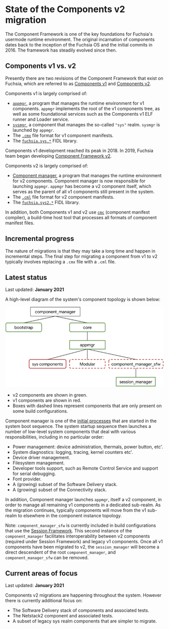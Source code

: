 # State of the Components v2 migration

The Component Framework is one of the key foundations for Fuchsia's usermode
runtime environment. The original incarnation of components dates back to the
inception of the Fuchsia OS and the initial commits in 2016. The framework has
steadily evolved since then.

## Components v1 vs. v2

Presently there are two revisions of the Component Framework that exist on
Fuchsia, which are referred to as [Components v1][cfv1] and
[Components v2][cfv2].

Components v1 is largely comprised of:

*   [`appmgr`][appmgr], a program that manages the runtime environment for v1
    components. `appmgr` implements the root of the v1 components tree, as well
    as some foundational services such as the Components v1 ELF runner and
    Loader service.
*   [`sysmgr`][sysmgr], a component that manages the so-called `"sys"` realm.
    `sysmgr` is launched by `appmgr`.
*   The [`.cmx`][cmx] file format for v1 component manifests.
*   The [`fuchsia.sys.*`][fuchsia-sys] FIDL library.

Components v1 development reached its peak in 2018. In 2019, Fuchsia team began
developing [Component Framework v2][intro].

Components v2 is largely comprised of:

*   [Component manager][component_manager], a program that manages the runtime
    environment for v2 components. Component manager is now responsible for
    launching `appmgr`. `appmgr` has become a v2 component itself,
    which serves as the parent of all v1 components still present in the
    system.
*   The [`.cml`][cml] file format for v2 component manifests.
*   The [`fuchsia.sys2.*`][fuchsia-sys2] FIDL library.

In addition, both Components v1 and v2 use [`cmc`][cmc] (component manifest
compiler), a build-time host tool that processes all formats of component
manifest files.

## Incremental progress

The nature of migrations is that they may take a long time and happen in
incremental steps. The final step for migrating a component from v1 to v2
typically involves replacing a `.cmx` file with a `.cml` file.

## Latest status

Last updated: **January 2021**

A high-level diagram of the system's component topology is shown below:

![Realms diagram](images/high_level_components_topology.png)

*   v2 components are shown in green.
*   v1 components are shown in red.
*   Boxes with dashed lines represent components that are only present on some
    build configurations.

Component manager is one of the [initial processes][initial-processes] that are
started in the system boot sequence.
The system startup sequence then launches a number of low-level system
components that deal with various responsibilities, including in no particular
order:

*   Power management: device administration, thermals, power button, etc'.
*   System diagnostics: logging, tracing, kernel counters etc'.
*   Device driver management.
*   Filesystem management.
*   Developer tools support, such as Remote Control Service and support for
    serial debugging.
*   Font provider.
*   A (growing) subset of the Software Delivery stack.
*   A (growing) subset of the Connectivity stack.

In addition, Component manager launches `appmgr`, itself a v2 component, in
order to manage all remaining v1 components in a dedicated sub-realm. As the
migration continues, typically components will move from the v1 sub-realm to
elsewhere in the component instance topology.

Note: `component_manager_sfw` is currently included in build configurations that
use the [Session Framework][session-framework]. This second instance of the
`component_manager` facilitates interoperability between v2 components (required
under Session Framework) and legacy v1 components. Once all v1 components have
been migrated to v2, the `session_manager` will become a direct descendent of
the root `component_manager`, and `component_manager_sfw` can be removed.

## Current areas of focus

Last updated: **January 2021**

Components v2 migrations are happening throughout the system. However there is
currently additional focus on:

*   The Software Delivery stack of components and associated tests.
*   The Netstack2 component and associated tests.
*   A subset of legacy sys realm components that are simpler to migrate.

[appmgr]: /src/sys/appmgr
[cfv1]: /docs/glossary.md#components-v1
[cfv2]: /docs/glossary.md#components-v2
[cmc]: /tools/cmc/
[cml]: /docs/concepts/components/v2/component_manifests.md
[cmx]: /docs/concepts/components/v1/component_manifests.md
[component_manager]: /docs/concepts/components/v2/component_manager.md
[fuchsia-sys]: https://fuchsia.dev/reference/fidl/fuchsia.sys
[fuchsia-sys2]: https://fuchsia.dev/reference/fidl/fuchsia.sys2
[initial-processes]: /docs/concepts/booting/everything_between_power_on_and_your_component.md#initial-processes
[intro]: /docs/concepts/components/v2/introduction.md
[session-framework]: /docs/concepts/session/introduction.md
[sysmgr]: /src/sys/sysmgr
